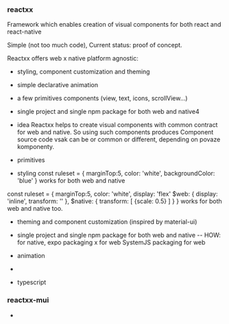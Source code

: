 ﻿### reactxx
Framework which enables creation of visual components for both react and react-native

Simple (not too much code), 
Current status: proof of concept.

Reactxx offers web x native platform agnostic:
- styling, component customization and theming
- simple declarative animation
- a few primitives components (view, text, icons, scrollView...)
- single project and single npm package for both web and native4

- idea
Reactxx helps to create visual components with common contract for web and native. So using such components produces 
Component source code vsak can be or common or different, depending on povaze komponenty.

- primitives

- styling
const ruleset = {
  marginTop:5,
  color: 'white',
  backgroundColor: 'blue'
}
works for both web and native

const ruleset = {
  marginTop:5,
  color: 'white',
  display: 'flex'
  $web: {
    display: 'inline',
    transform: ''
  },
  $native: {
    transform: [
      {scale: 0.5}
    ]
  }
}
works for both web and native too.

- theming and component customization (inspired by material-ui)

- single project and single npm package for both web and native
-- HOW: for native, expo packaging x for web SystemJS packaging for web

- animation

- 

- typescript


### reactxx-mui
- 

